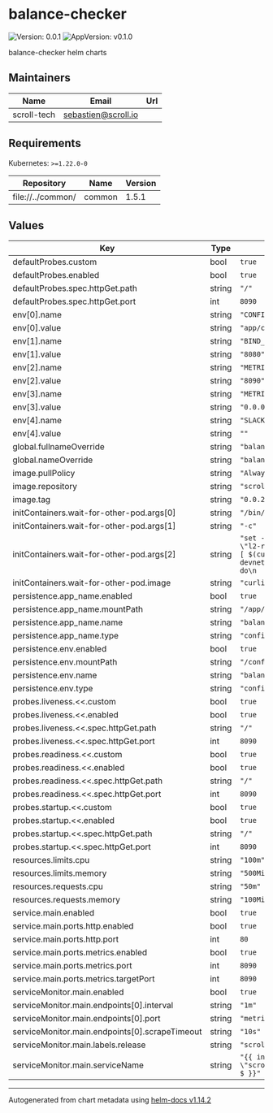 # balance-checker

![Version: 0.0.1](https://img.shields.io/badge/Version-0.0.1-informational?style=flat-square) ![AppVersion: v0.1.0](https://img.shields.io/badge/AppVersion-v0.1.0-informational?style=flat-square)

balance-checker helm charts

## Maintainers

| Name | Email | Url |
| ---- | ------ | --- |
| scroll-tech | <sebastien@scroll.io> |  |

## Requirements

Kubernetes: `>=1.22.0-0`

| Repository | Name | Version |
|------------|------|---------|
| file://../common/ | common | 1.5.1 |

## Values

| Key | Type | Default | Description |
|-----|------|---------|-------------|
| defaultProbes.custom | bool | `true` |  |
| defaultProbes.enabled | bool | `true` |  |
| defaultProbes.spec.httpGet.path | string | `"/"` |  |
| defaultProbes.spec.httpGet.port | int | `8090` |  |
| env[0].name | string | `"CONFIG_PATH"` |  |
| env[0].value | string | `"app/config/balance-checker-config.json"` |  |
| env[1].name | string | `"BIND_PORT"` |  |
| env[1].value | string | `"8080"` |  |
| env[2].name | string | `"METRICS_PORT"` |  |
| env[2].value | string | `"8090"` |  |
| env[3].name | string | `"METRICS_URL"` |  |
| env[3].value | string | `"0.0.0.0"` |  |
| env[4].name | string | `"SLACK_NOTIFY_URL"` |  |
| env[4].value | string | `""` |  |
| global.fullnameOverride | string | `"balance-checker"` |  |
| global.nameOverride | string | `"balance-checker"` |  |
| image.pullPolicy | string | `"Always"` |  |
| image.repository | string | `"scrolltech/balance-checker"` |  |
| image.tag | string | `"0.0.2"` |  |
| initContainers.wait-for-other-pod.args[0] | string | `"/bin/sh"` |  |
| initContainers.wait-for-other-pod.args[1] | string | `"-c"` |  |
| initContainers.wait-for-other-pod.args[2] | string | `"set -x; while [ $(curl -sw '%{http_code}' \"l2-rpc:8545\" -o /dev/null) -ne 200 ] && [ $(curl -sw '%{http_code}' \"l1-devnet:8545\" -o /dev/null) -ne 404 ]; do\n  sleep 5;\ndone\n"` |  |
| initContainers.wait-for-other-pod.image | string | `"curlimages/curl"` |  |
| persistence.app_name.enabled | bool | `true` |  |
| persistence.app_name.mountPath | string | `"/app/config/"` |  |
| persistence.app_name.name | string | `"balance-checker-config"` |  |
| persistence.app_name.type | string | `"configMap"` |  |
| persistence.env.enabled | bool | `true` |  |
| persistence.env.mountPath | string | `"/config/"` |  |
| persistence.env.name | string | `"balance-checker-env"` |  |
| persistence.env.type | string | `"configMap"` |  |
| probes.liveness.<<.custom | bool | `true` |  |
| probes.liveness.<<.enabled | bool | `true` |  |
| probes.liveness.<<.spec.httpGet.path | string | `"/"` |  |
| probes.liveness.<<.spec.httpGet.port | int | `8090` |  |
| probes.readiness.<<.custom | bool | `true` |  |
| probes.readiness.<<.enabled | bool | `true` |  |
| probes.readiness.<<.spec.httpGet.path | string | `"/"` |  |
| probes.readiness.<<.spec.httpGet.port | int | `8090` |  |
| probes.startup.<<.custom | bool | `true` |  |
| probes.startup.<<.enabled | bool | `true` |  |
| probes.startup.<<.spec.httpGet.path | string | `"/"` |  |
| probes.startup.<<.spec.httpGet.port | int | `8090` |  |
| resources.limits.cpu | string | `"100m"` |  |
| resources.limits.memory | string | `"500Mi"` |  |
| resources.requests.cpu | string | `"50m"` |  |
| resources.requests.memory | string | `"100Mi"` |  |
| service.main.enabled | bool | `true` |  |
| service.main.ports.http.enabled | bool | `true` |  |
| service.main.ports.http.port | int | `80` |  |
| service.main.ports.metrics.enabled | bool | `true` |  |
| service.main.ports.metrics.port | int | `8090` |  |
| service.main.ports.metrics.targetPort | int | `8090` |  |
| serviceMonitor.main.enabled | bool | `true` |  |
| serviceMonitor.main.endpoints[0].interval | string | `"1m"` |  |
| serviceMonitor.main.endpoints[0].port | string | `"metrics"` |  |
| serviceMonitor.main.endpoints[0].scrapeTimeout | string | `"10s"` |  |
| serviceMonitor.main.labels.release | string | `"scroll-stack"` |  |
| serviceMonitor.main.serviceName | string | `"{{ include \"scroll.common.lib.chart.names.fullname\" $ }}"` |  |

----------------------------------------------
Autogenerated from chart metadata using [helm-docs v1.14.2](https://github.com/norwoodj/helm-docs/releases/v1.14.2)
